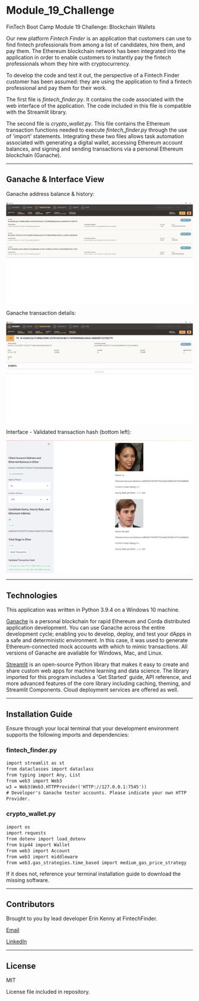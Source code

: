 # Module_19_Challenge
FinTech Boot Camp Module 19 Challenge: Blockchain Wallets

Our new platform *Fintech Finder* is an application that customers can use to find fintech professionals from among a list of candidates, hire them, and pay them. The Ethereum blockchain network has been integrated into the application in order to enable customers to instantly pay the fintech professionals whom they hire with cryptocurrency.

To develop the code and test it out, the perspective of a Fintech Finder customer has been assumed: they are using the application to find a fintech professional and pay them for their work.

The first file is *fintech_finder.py*. It contains the code associated with the web interface of the application. The code included in this file is compatible with the Streamlit library.

The second file is *crypto_wallet.py*. This file contains the Ethereum transaction functions needed to execute *fintech_finder.py* through the use of 'import' statements. Integrating these two files allows task automation associated with generating a digital wallet, accessing Ethereum account balances, and signing and sending transactions via a personal Ethereum blockchain (Ganache).

---

## Ganache & Interface View

Ganache address balance & history:

![Ganache address balance & history](./my_address_balance_history_ganache.png)

Ganache transaction details:

![Ganache transaction details](./transaction_details_ganache.png)

Interface - Validated transaction hash (bottom left):

![Interface - Validated transaction hash](./validated_trans_hash_bottomleft.png)

---

## Technologies

This application was written in Python 3.9.4 on a Windows 10 machine. 

[Ganache](https://trufflesuite.com/docs/ganache/index.html) is a personal blockchain for rapid Ethereum and Corda distributed application development. You can use Ganache across the entire development cycle; enabling you to develop, deploy, and test your dApps in a safe and deterministic environment. In this case, it was used to generate Ethereum-connected mock accounts with which to mimic transactions. All versions of Ganache are available for Windows, Mac, and Linux.

[Streamlit](https://docs.streamlit.io/library/get-started) is an open-source Python library that makes it easy to create and share custom web apps for machine learning and data science. The library imported for this program includes a 'Get Started' guide, API reference, and more advanced features of the core library including caching, theming, and Streamlit Components. Cloud deployment services are offered as well.

---

## Installation Guide

Ensure through your local terminal that your development environment supports the following imports and dependencies:

### fintech_finder.py
```
import streamlit as st
from dataclasses import dataclass
from typing import Any, List
from web3 import Web3
w3 = Web3(Web3.HTTPProvider('HTTP://127.0.0.1:7545')) 
# Developer's Ganache tester accounts. Please indicate your own HTTP Provider.
```

### crypto_wallet.py
```
import os
import requests
from dotenv import load_dotenv
from bip44 import Wallet
from web3 import Account
from web3 import middleware
from web3.gas_strategies.time_based import medium_gas_price_strategy
```

If it does not, reference your terminal installation guide to download the missing software.

---

## Contributors

Brought to you by lead developer Erin Kenny at FintechFinder.

[Email](ekenny3@uncc.edu)

[LinkedIn](www.linkedin.com/in/e-kenny)

---

## License

MIT

License file included in repository.
